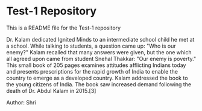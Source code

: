 # Test-1 Repository

This is a README file for the Test-1 repository 



Dr. Kalam dedicated Ignited Minds to an intermediate school child he met at a school. While talking to students, a question came up: "Who is our enemy?" Kalam recalled that many answers were given, but the one which all agreed upon came from student Snehal Thakkar: "Our enemy is poverty." This small book of 205 pages examines attitudes afflicting Indians today and presents prescriptions for the rapid growth of India to enable the country to emerge as a developed country. Kalam addressed the book to the young citizens of India. The book saw increased demand following the death of Dr. Abdul Kalam in 2015.[3]

Author: Shri